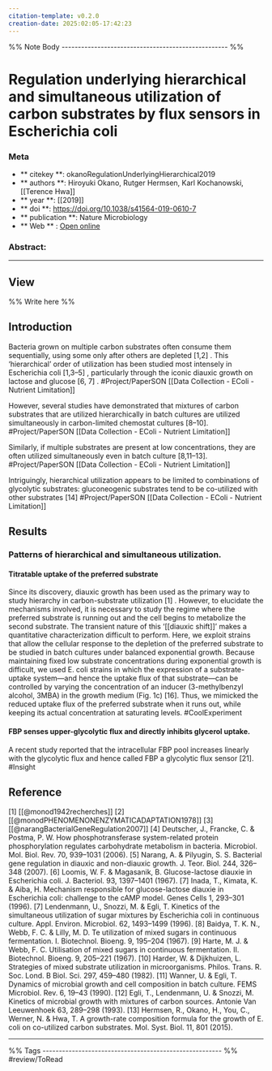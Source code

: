 ```yaml
---
citation-template: v0.2.0
creation-date: 2025:02:05-17:42:23
---
```


%% Note Body --------------------------------------------------- %%
# Regulation underlying hierarchical and simultaneous utilization of carbon substrates by flux sensors in Escherichia coli

### Meta
- ** citekey **: okanoRegulationUnderlyingHierarchical2019
- ** authors **: Hiroyuki Okano, Rutger Hermsen, Karl Kochanowski, [[Terence Hwa]]
- ** year **: [[2019]]
- ** doi **: https://doi.org/10.1038/s41564-019-0610-7
- ** publication **: Nature Microbiology
- ** Web ** : [Open online](https://www.nature.com/articles/s41564-019-0610-7)


### Abstract:


___

## View

%% Write here %%



## Introduction

Bacteria grown on multiple carbon substrates often consume them sequentially, using some only after others are depleted [1,2] . This ‘hierarchical’ order of utilization has been studied most intensely in Escherichia coli [1,3–5] , particularly through the iconic diauxic growth on lactose and glucose [6, 7] . #Project/PaperSON [[Data Collection - EColi - Nutrient Limitation]]

However, several studies have demonstrated that mixtures of carbon substrates that are utilized hierarchically in batch cultures are utilized simultaneously in carbon-limited chemostat cultures [8–10]. #Project/PaperSON [[Data Collection - EColi - Nutrient Limitation]]

Similarly, if multiple substrates are present at low concentrations, they are often utilized simultaneously even in batch culture [8,11–13]. #Project/PaperSON [[Data Collection - EColi - Nutrient Limitation]]

Intriguingly, hierarchical utilization appears to be limited to combinations of glycolytic substrates: gluconeogenic substrates tend to be co-utilized with other substrates [14] #Project/PaperSON [[Data Collection - EColi - Nutrient Limitation]]


## Results

### Patterns of hierarchical and simultaneous utilization. 

#### Titratable uptake of the preferred substrate

Since its discovery, diauxic growth has been used as the primary way to study hierarchy in carbon-substrate utilization [1] . However, to elucidate the mechanisms involved, it is necessary to study the regime where the preferred substrate is running out and the cell begins to metabolize the second substrate. The transient nature of this ‘[[diauxic shift]]’ makes a quantitative characterization difficult to perform. Here, we exploit strains that allow the cellular response to the depletion of the preferred substrate to be studied in batch cultures under balanced exponential growth. Because maintaining fixed low substrate concentrations during exponential growth is difficult, we used E. coli strains in which the expression of a substrate-uptake system—and hence the uptake flux of that substrate—can be controlled by varying the concentration of an inducer (3-methylbenzyl alcohol, 3MBA) in the growth medium (Fig. 1c) [16]. Thus, we mimicked the reduced uptake flux of the preferred substrate when it runs out, while keeping its actual concentration at saturating levels. #CoolExperiment 

#### FBP senses upper-glycolytic flux and directly inhibits glycerol uptake.

A recent study reported that the intracellular FBP pool increases linearly with the glycolytic flux and hence called FBP a glycolytic flux sensor [21]. #Insight 



## Reference

[1] [[@monod1942recherches]]
[2] [[@monodPHENOMENONENZYMATICADAPTATION1978]]
[3] [[@narangBacterialGeneRegulation2007]]
[4] Deutscher, J., Francke, C. & Postma, P. W. How phosphotransferase system-related protein phosphorylation regulates carbohydrate metabolism in bacteria. Microbiol. Mol. Biol. Rev. 70, 939–1031 (2006).
[5] Narang, A. & Pilyugin, S. S. Bacterial gene regulation in diauxic and non-diauxic growth. J. Teor. Biol. 244, 326–348 (2007).
[6] Loomis, W. F. & Magasanik, B. Glucose-lactose diauxie in Escherichia coli. J. Bacteriol. 93, 1397–1401 (1967).
[7] Inada, T., Kimata, K. & Aiba, H. Mechanism responsible for glucose-lactose diauxie in Escherichia coli: challenge to the cAMP model. Genes Cells 1, 293–301 (1996).
[7] Lendenmann, U., Snozzi, M. & Egli, T. Kinetics of the simultaneous utilization of sugar mixtures by Escherichia coli in continuous culture. Appl. Environ. Microbiol. 62, 1493–1499 (1996).
[8] Baidya, T. K. N., Webb, F. C. & Lilly, M. D. Te utilization of mixed sugars in continuous fermentation. I. Biotechnol. Bioeng. 9, 195–204 (1967).
[9] Harte, M. J. & Webb, F. C. Utilisation of mixed sugars in continuous fermentation. II. Biotechnol. Bioeng. 9, 205–221 (1967).
[10] Harder, W. & Dijkhuizen, L. Strategies of mixed substrate utilization in microorganisms. Philos. Trans. R. Soc. Lond. B Biol. Sci. 297, 459–480 (1982).
[11] Wanner, U. & Egli, T. Dynamics of microbial growth and cell composition in batch culture. FEMS Microbiol. Rev. 6, 19–43 (1990).
[12] Egli, T., Lendenmann, U. & Snozzi, M. Kinetics of microbial growth with mixtures of carbon sources. Antonie Van Leeuwenhoek 63, 289–298 (1993).
[13] Hermsen, R., Okano, H., You, C., Werner, N. & Hwa, T. A growth-rate composition formula for the growth of E. coli on co-utilized carbon substrates. Mol. Syst. Biol. 11, 801 (2015).

___
%% Tags  ------------------------------------------------------- %%
#review/ToRead